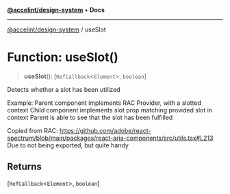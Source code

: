 [**@accelint/design-system**](../README.md) • **Docs**

***

[@accelint/design-system](../README.md) / useSlot

# Function: useSlot()

> **useSlot**(): [`RefCallback`\<`Element`\>, `boolean`]

Detects whether a slot has been utilized

Example:
Parent component implements RAC Provider, with a slotted context
Child component implements slot prop matching provided slot in context
Parent is able to see that the slot has been fulfilled

Copied from RAC: https://github.com/adobe/react-spectrum/blob/main/packages/react-aria-components/src/utils.tsx#L213
Due to not being exported, but quite handy

## Returns

[`RefCallback`\<`Element`\>, `boolean`]
